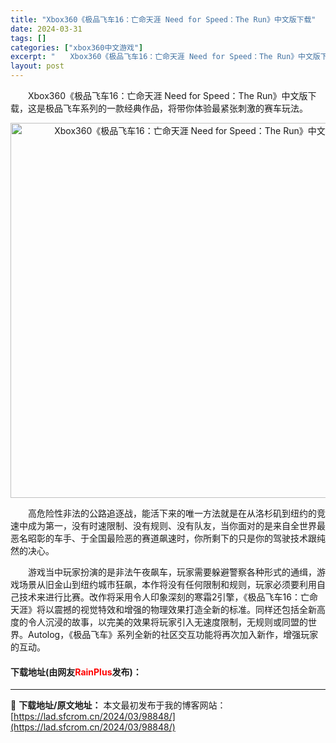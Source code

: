 ```yaml
---
title: "Xbox360《极品飞车16：亡命天涯 Need for Speed：The Run》中文版下载"
date: 2024-03-31
tags: []
categories: ["xbox360中文游戏"]
excerpt: "　　Xbox360《极品飞车16：亡命天涯 Need for Speed：The Run》中文版下载，这是极品飞车系列的一款经典作品，将带你体验最紧张刺激的赛车玩法。 　　高危险性非法的公路追逐战，能活下来的唯一方法就是在从洛杉矶到纽约的竞速中成为第一，没有时速限制、没有规则、没有队友，当你面对的是&hellip;"
layout: post
---
```


 <p>　　Xbox360《极品飞车16：亡命天涯 Need for Speed：The Run》中文版下载，这是极品飞车系列的一款经典作品，将带你体验最紧张刺激的赛车玩法。</p> <p align="center"><img align="" border="0" src="https://lad.sfcrom.cn/wp-content/uploads/2024/03/20240330_66083fa082c4d.webp" width="600" alt="Xbox360《极品飞车16：亡命天涯 Need for Speed：The Run》中文版下载" /></p> <p>　　高危险性非法的公路追逐战，能活下来的唯一方法就是在从洛杉矶到纽约的竞速中成为第一，没有时速限制、没有规则、没有队友，当你面对的是来自全世界最恶名昭彰的车手、于全国最险恶的赛道飙速时，你所剩下的只是你的驾驶技术跟纯然的决心。</p> <p>　　游戏当中玩家扮演的是非法午夜飙车，玩家需要躲避警察各种形式的通缉，游戏场景从旧金山到纽约城市狂飙，本作将没有任何限制和规则，玩家必须要利用自己技术来进行比赛。改作将采用令人印象深刻的寒霜2引擎，《极品飞车16：亡命天涯》将以震撼的视觉特效和增强的物理效果打造全新的标准。同样还包括全新高度的令人沉浸的故事，以完美的效果将玩家引入无速度限制，无规则或同盟的世界。Autolog，《极品飞车》系列全新的社区交互功能将再次加入新作，增强玩家的互动。</p> <p><h4>下载地址(由网友<font color="red">RainPlus</font>发布)：</h4></p> 

---
📖 **下载地址/原文地址：** 本文最初发布于我的博客网站：[https://lad.sfcrom.cn/2024/03/98848/](https://lad.sfcrom.cn/2024/03/98848/)
